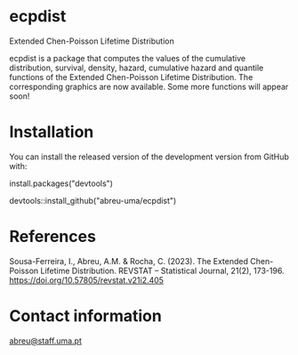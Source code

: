 
# ecpdist
Extended Chen-Poisson Lifetime Distribution

ecpdist is a package that computes the values of the cumulative distribution, 
survival, density, hazard, cumulative hazard and quantile functions of the 
Extended Chen-Poisson Lifetime Distribution. The corresponding graphics are now
available. Some more functions will appear soon!

# Installation

You can install the released version of the development version from GitHub 
with:

install.packages("devtools")

devtools::install_github("abreu-uma/ecpdist")

# References

Sousa-Ferreira, I., Abreu, A.M. & Rocha, C. (2023). The Extended Chen-Poisson 
Lifetime Distribution. REVSTAT – Statistical Journal, 21(2), 173-196. 
https://doi.org/10.57805/revstat.v21i2.405

# Contact information

abreu@staff.uma.pt

